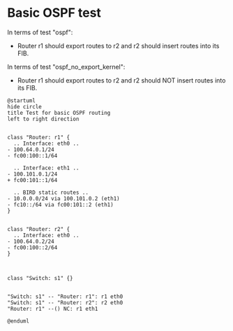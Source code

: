 # Basic OSPF test


In terms of test "ospf":
  - Router r1 should export routes to r2 and r2 should insert routes into its FIB.

In terms of test "ospf_no_export_kernel":
  - Router r1 should export routes to r2 and r2 should NOT insert routes into its FIB.


```plantuml
@startuml
hide circle
title Test for basic OSPF routing
left to right direction


class "Router: r1" {
  .. Interface: eth0 ..
- 100.64.0.1/24
- fc00:100::1/64

  .. Interface: eth1 ..
- 100.101.0.1/24
+ fc00:101::1/64

  .. BIRD static routes ..
- 10.0.0.0/24 via 100.101.0.2 (eth1)
- fc10::/64 via fc00:101::2 (eth1)
}


class "Router: r2" {
  .. Interface: eth0 ..
- 100.64.0.2/24
- fc00:100::2/64
}



class "Switch: s1" {}


"Switch: s1" -- "Router: r1": r1 eth0
"Switch: s1" -- "Router: r2": r2 eth0
"Router: r1" --() NC: r1 eth1

@enduml
```
